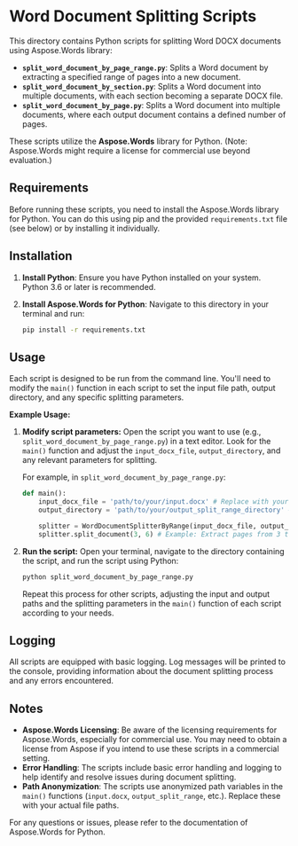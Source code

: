 # Word Document Splitting Scripts

This directory contains Python scripts for splitting Word DOCX documents using Aspose.Words library:

*   **`split_word_document_by_page_range.py`**: Splits a Word document by extracting a specified range of pages into a new document.
*   **`split_word_document_by_section.py`**: Splits a Word document into multiple documents, with each section becoming a separate DOCX file.
*   **`split_word_document_by_page.py`**: Splits a Word document into multiple documents, where each output document contains a defined number of pages.

These scripts utilize the **Aspose.Words** library for Python. (Note: Aspose.Words might require a license for commercial use beyond evaluation.)

## Requirements

Before running these scripts, you need to install the Aspose.Words library for Python. You can do this using pip and the provided `requirements.txt` file (see below) or by installing it individually.

## Installation

1.  **Install Python**: Ensure you have Python installed on your system. Python 3.6 or later is recommended.
2.  **Install Aspose.Words for Python**: Navigate to this directory in your terminal and run:

    ```bash
    pip install -r requirements.txt
    ```

## Usage

Each script is designed to be run from the command line. You'll need to modify the `main()` function in each script to set the input file path, output directory, and any specific splitting parameters.

**Example Usage:**

1.  **Modify script parameters:** Open the script you want to use (e.g., `split_word_document_by_page_range.py`) in a text editor. Look for the `main()` function and adjust the `input_docx_file`, `output_directory`, and any relevant parameters for splitting.

    For example, in `split_word_document_by_page_range.py`:

    ```python
    def main():
        input_docx_file = 'path/to/your/input.docx' # Replace with your input DOCX path
        output_directory = 'path/to/your/output_split_range_directory' # Replace with your desired output directory

        splitter = WordDocumentSplitterByRange(input_docx_file, output_directory)
        splitter.split_document(3, 6) # Example: Extract pages from 3 to 6. Adjust page numbers as needed.
    ```

2.  **Run the script:** Open your terminal, navigate to the directory containing the script, and run the script using Python:

    ```bash
    python split_word_document_by_page_range.py
    ```

    Repeat this process for other scripts, adjusting the input and output paths and the splitting parameters in the `main()` function of each script according to your needs.

## Logging

All scripts are equipped with basic logging. Log messages will be printed to the console, providing information about the document splitting process and any errors encountered.

## Notes

*   **Aspose.Words Licensing**: Be aware of the licensing requirements for Aspose.Words, especially for commercial use. You may need to obtain a license from Aspose if you intend to use these scripts in a commercial setting.
*   **Error Handling**: The scripts include basic error handling and logging to help identify and resolve issues during document splitting.
*   **Path Anonymization**: The scripts use anonymized path variables in the `main()` functions (`input.docx`, `output_split_range`, etc.). Replace these with your actual file paths.

For any questions or issues, please refer to the documentation of Aspose.Words for Python.